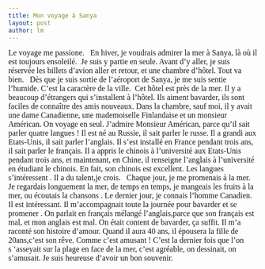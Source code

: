 ```yaml
---
title: Mon voyage à Sanya 
layout: post
author: lm
---
```

<p><span><font size="3"><font face="Times New Roman">Le voyage me passione. </font></font></span><span><font size="3"><font face="Times New Roman"><span>  </span>En hiver, je voudrais admirer la mer à Sanya, là où il est toujours ensoleilé.</font></font></span><span><font size="3"><font face="Times New Roman"><span>  </span>Je suis y partie en seule. Avant d’y aller, je suis réservée les billets d’avion aller et retour, et une chambre d’hôtel. Tout va bien. </font></font></span><span><font size="3"><font face="Times New Roman"><span>  </span>Dès que je suis sortie de l’aéroport de Sanya, je me suis sentie l’humide. C’est la caractère de la ville.</font></font></span><span><font size="3"><font face="Times New Roman"><span>  </span>Cet hôtel est près de la mer. Il y a beaucoup d’étrangers qui s’installent à l’hôtel. Ils aiment bavarder, ils sont faciles de connaître des amis nouveaux. Dans la chambre, sauf moi, il y avait une dame Canadienne, une mademoiselle Finlandaise et un monsieur Américan. On voyage en seul. J’admire Monsieur Américan, parce qu’il sait parler quatre langues ! Il est né au Russie, il sait parler le russe. Il a grandi aux Etats-Unis, il sait parler l’anglais. Il s’est installé en France pendant trois ans, il sait parler le français. Il a appris le chinois à l’université aux Etats-Unis pendant trois ans, et maintenant, en Chine, il renseigne l’anglais à l’université en étudiant le chinois. En fait, son chinois est excellent. Les langues s’intéressent . Il a du talent,je crois. </font></font></span><span><font size="3"><font face="Times New Roman"><span>  </span>Chaque jour, je me promenais à la mer. Je regardais longuement la mer, de temps en temps, je mangeais les fruits à la mer, ou écoutais la chansons . Le dernier jour, je connais l’homme Canadien. Il est intéressant. Il m’accompagnait toute la journée pour bavarder et se promener . On parlait en français mélangé l’anglais,parce que son français est mal, et mon anglais est mal. On était content de bavarder, ça suffit. Il m’a raconté son histoire d’amour. Quand il aura 40 ans, il épousera la fille de 20ans,c’est son rêve. Comme c’est amusant ! C’est la dernier fois que l’on s ‘asseyait sur la plage en face de la mer, c’est agréable, on dessinait, on s’amusait. Je suis heureuse d’avoir un bon souvenir. </font></font></span></p>
